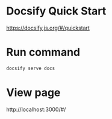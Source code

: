 

# Docsify Quick Start
https://docsify.js.org/#/quickstart

# Run command
```js
docsify serve docs
```

# View page
http://localhost:3000/#/
